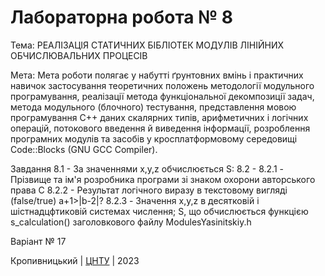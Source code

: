 ﻿# Лабораторна робота № 8

Тема: РЕАЛІЗАЦІЯ СТАТИЧНИХ БІБЛІОТЕК МОДУЛІВ ЛІНІЙНИХ ОБЧИСЛЮВАЛЬНИХ ПРОЦЕСІВ

Мета: Мета роботи полягає у набутті ґрунтовних вмінь і практичних навичок застосування теоретичних положень методології модульного програмування, реалізації метода функціональної декомпозиції задач, метода модульного (блочного) тестування, представлення мовою програмування С++ даних скалярних типів, арифметичних і логічних операцій, потокового введення й виведення інформації, розроблення програмних модулів та засобів у кросплатформовому середовищі Code::Blocks (GNU GCC Compiler).

Завдання 8.1 - За значеннями x,y,z обчислюється S:
	 8.2 - 8.2.1 - Прізвище та ім'я розробника програми зі знаком охорони авторського права С
 	       8.2.2 - Результат логічного виразу в текстовому вигляді (false/true) a+1>|b-2|?
	       8.2.3 - Значення x,y,z в десятковій і шістнадцфтиковій системах числення; S, що обчислюється функцією s_calculation() заголовкового файлу ModulesYasinitskiy.h

Варіант № 17


Кропивницький | <a href="http://www.kntu.kr.ua/">ЦНТУ</a> | 2023